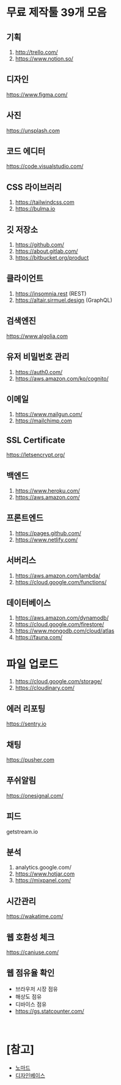 # 무료 제작툴 39개 모음

## 기획

1. http://trello.com/
2. https://www.notion.so/

## 디자인

https://www.figma.com/

## 사진

https://unsplash.com

## 코드 에디터

https://code.visualstudio.com/

## CSS 라이브러리

1. https://tailwindcss.com
2. https://bulma.io

## 깃 저장소

1. https://github.com/
2. https://about.gitlab.com/
3. https://bitbucket.org/product

## 클라이언트

1. https://insomnia.rest (REST)
2. https://altair.sirmuel.design (GraphQL)

## 검색엔진

https://www.algolia.com

## 유저 비밀번호 관리

1. https://auth0.com/
2. https://aws.amazon.com/ko/cognito/

## 이메일

1. https://www.mailgun.com/
2. https://mailchimp.com

## SSL Certificate

https://letsencrypt.org/

## 백엔드

1. https://www.heroku.com/
2. https://aws.amazon.com/

## 프론트엔드

1. https://pages.github.com/
2. https://www.netlify.com/

## 서버리스

1. https://aws.amazon.com/lambda/
2. https://cloud.google.com/functions/

## 데이터베이스

1. https://aws.amazon.com/dynamodb/
2. https://cloud.google.com/firestore/
3. https://www.mongodb.com/cloud/atlas
4. https://fauna.com/

# 파일 업로드

1. https://cloud.google.com/storage/
2. https://cloudinary.com/

## 에러 리포팅

https://sentry.io

## 채팅

https://pusher.com

## 푸쉬알림

https://onesignal.com/

## 피드

getstream.io

## 분석

1. analytics.google.com/
2. https://www.hotjar.com
3. https://mixpanel.com/

## 시간관리

https://wakatime.com/

## 웹 호환성 체크

https://caniuse.com/

## 웹 점유율 확인
- 브라우저 시장 점유
- 해상도 점유
- 디바이스 점유
- https://gs.statcounter.com/

<br/>

# [참고]
- [노마드](https://www.youtube.com/watch?v=u3Ph_M2bySg&t=2s)
- [디자인베이스](https://www.youtube.com/watch?v=Q_gcAAKfGKw&t=245s)
